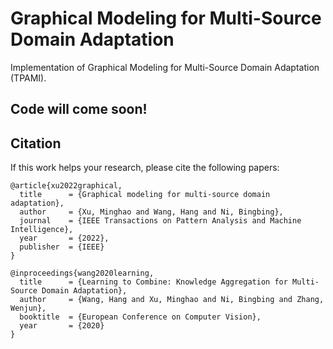 # Graphical Modeling for Multi-Source Domain Adaptation
Implementation of Graphical Modeling for Multi-Source Domain Adaptation (TPAMI).


##  Code will come soon!


## Citation

If this work helps your research, please cite the following papers:
```
@article{xu2022graphical,
  title      = {Graphical modeling for multi-source domain adaptation},
  author     = {Xu, Minghao and Wang, Hang and Ni, Bingbing},
  journal    = {IEEE Transactions on Pattern Analysis and Machine Intelligence},
  year       = {2022},
  publisher  = {IEEE}
}

@inproceedings{wang2020learning,
  title      = {Learning to Combine: Knowledge Aggregation for Multi-Source Domain Adaptation},
  author     = {Wang, Hang and Xu, Minghao and Ni, Bingbing and Zhang, Wenjun},
  booktitle  = {European Conference on Computer Vision},
  year       = {2020}
}
```
